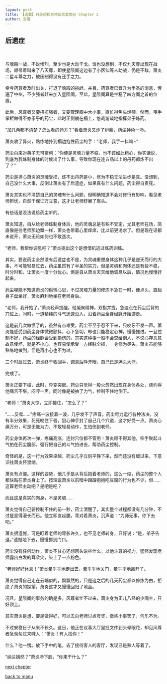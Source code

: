 ```yaml
---
layout: post
title: 【连载】只是想和老师谈恋爱而已 Chapter 2
author: 安惜
---
```




## 后遗症
<br><br>与魂殿一战，不说惨烈，至少也是大动干戈。谁也没想到，不仅九天尊出现在战场，顺带着叫来了八天尊，即使星陨阁这边有了小医仙等人助战，仍是不敌，萧炎二星斗尊之力，被压制得没有还手之力。<br><br>幸亏药尊者及时出关，打退了魂殿的挑衅。并且，药尊者已晋升为半圣的消息，传遍了中州，不少强者赶来加入星陨阁，至此，星陨阁算是坐稳了四方阁之首的位置。<br><br>此后，风尊者又要招揽强者，又要管理阁中大小事，直忙得焦头烂额。然而，甩手掌柜做得不亦乐乎的药尘，此时正侧躺在榻上，悠哉游哉地指挥弟子炼药。<br><br>“加几两都不清楚？怎么看的药方？”看着萧炎又炸了炉鼎，药尘神色一冷。<br><br>萧炎收了异火，熟练地扑到榻边抱住药尘的手：“老师，我手一抖嘛~”<br><br>药尘向来对弟子无可奈何：“你便是灵魂力量不稳，也不该如此粗心，你实话说，到底为我炼制身体的时候出了什么事，导致你现在连五品以上的丹药都炼不出了？”<br><br>药尘是担心萧炎的灵魂受损，炼不出丹药是小，修为不稳无法进步是真。没想到，自己没什么大事，反倒让萧炎有了后遗症，如果真有什么问题，药尘得自责死。<br><br>萧炎其实也不清楚自己的灵魂有什么问题，但明确知道不会对修行有影响，看见老师担忧，自然千保证万立誓，这才让老师舒展了眉头。<br><br>有些话是没法说给药尘听的。<br><br>萧炎知道，自从给老师炼制身体后，他的灵魂总是有些不安定，尤其老师在场，简直像是往老师那边飘一样，萧炎也带着心里痒痒，比以前更渴求了。但是现在话都未说开，萧炎无论如何也不敢造次。<br><br>“老师，我帮你调息吧？”萧炎提出这个是想借机逃过炼药训练。<br><br>其实，要说药尘全然没有后遗症也不是，为灵魂重塑身体这种几乎是逆天而行的大事，不可能轻易过去，药尘虽然有了半圣的实力，但是灵魂和肉体还是有些不稳，时分时和，让萧炎一度十分忧心。但是自从萧炎天天给他调息以后，情况也慢慢好起来。<br><br>药尘哪能不知道萧炎的偷懒心思，不过灵魂力量的修炼不急在一时，便点头，直起身子盘坐好，萧炎麻利地坐在老师身后。<br><br>“老师，我开始了。”萧炎轻声提醒。他凝聚精神，双指并拢，急速点在药尘后背的穴位上，同时，一道精纯的斗气迅速没入，沿着药尘全身经脉开始游走。<br><br>这是前几次做惯了的，虽然有点难受，药尘不至于忍不下来，只咬牙不发一声。萧炎能感受到药尘身体微微颤抖，心下急切，却也只能稳定心神，慢慢推进。一旦控制不好，药尘的经脉会受到损伤的。其实这种事一般不会交给别人，不说心存恶意故意使坏，就是不小心，也容易使承受一方经脉全损，一身修为尽失。萧炎虽能够熟练地做到，但是再小心也不为过。<br><br>三个时辰过去，萧炎终于收回手，调息后睁开眼，自己已是满头大汗。<br><br>完成了。<br><br>萧炎正要下榻，此时，异变突起。药尘只觉得一股火忽然出现在身体各处，烧灼得他痛苦不堪，闷哼一声。同时像是被抽了力气，控制不住地倒下。<br><br>“老师！”萧炎大惊，立即接住，“怎么了？”<br><br>“……反噬……”疼痛一波接着一波，几乎发不了声音，药尘尽力运行各种法决，没有半分效果，死死咬住下唇，狠心伸手封了自己几个穴道，这才好受一点。萧炎心痛万分，可是无能为力，不敢轻易动作，生怕伤到老师。<br><br>药尘身体再次一弹，疼痛高涨，连封穴位都不管用！萧炎顾不得其他，伸手聚起斗气拍在药尘腹部，强行把自己的斗气拍进去，帮助药尘控制。<br><br>奇怪的是，这一行为效果卓越，药尘几乎立刻平静下来，然而还没有缓过来，下意识往萧炎怀里缩。<br><br>萧炎有点僵。这样的姿势，他几乎是从背后抱着老师的，这么一缩，药尘的整个人都快贴在萧炎身上了。按理说萧炎以前暗中蹭蹭抱抱吃豆腐的行为也不少，但……这算老师主动吧？是吧是吧？<br><br>而且这是真实的肉身，不是灵魂……<br><br>萧炎觉得自己要控制不住的前一秒，药尘清醒了，其实整个过程都没有几分钟，不过是显得漫长而已。他立即直起腰，背对着萧炎，沉声道：“为师无事。你下去吧。”<br><br>萧炎很遗憾，可是盯着老师的背影许久，也不见老师转身，只好说：“是，弟子告退。”遗憾地下去，慢慢挪到门口。<br><br>药尘没有任何动作，萧炎不甘心还想回头说些什么，以他斗尊的视力，猛然发现老师露出白发的耳朵尖，染上了一点粉色。<br><br>“老师好好休息！”萧炎晕乎乎地走出去，晕乎乎地关门，晕乎乎地离开了。<br><br>萧炎觉得自己走在云端似的，飘飘然的，只是这之后的几天药尘都以修炼为由，拒绝了萧炎的探望，萧炎这才又慢慢回归了地面。<br><br>况且，星陨阁的事务的确是多，风尊者忙不过来，萧炎身为正儿八经的少阁主，只好顶上。<br><br>其实萧炎是想，要是做得好，可以去向老师讨点夸奖，做些小事罢了，何乐不为。<br><br>不过安稳日子从来不长久。这日，他正在议事大厅里批文件到头晕眼花，却见风尊者急匆匆过来喊人：“萧炎！有人找你！”<br><br>什么？他一愣。放下手中的笔，去了接待客人的客厅，发现已是熟人等着了。<br><br>“纳兰嫣然？”萧炎冷下脸，“你来干什么？”

[next chapter](https://allforyanchen.github.io/2020/07/19/post-43-chapter-3.html)

[back to manu](https://allforyanchen.github.io/2020/07/19/post-43.html)
